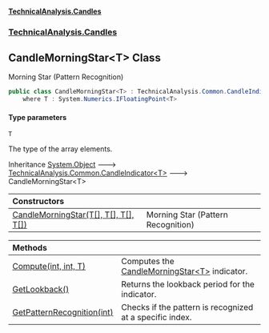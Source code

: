 #### [TechnicalAnalysis\.Candles](Atypical.TechnicalAnalysis.Candles.md 'Atypical\.TechnicalAnalysis\.Candles')
### [TechnicalAnalysis\.Candles](Atypical.TechnicalAnalysis.Candles.md#TechnicalAnalysis.Candles 'TechnicalAnalysis\.Candles')

## CandleMorningStar\<T\> Class

Morning Star \(Pattern Recognition\)

```csharp
public class CandleMorningStar<T> : TechnicalAnalysis.Common.CandleIndicator<T>
    where T : System.Numerics.IFloatingPoint<T>
```
#### Type parameters

<a name='TechnicalAnalysis.Candles.CandleMorningStar_T_.T'></a>

`T`

The type of the array elements\.

Inheritance [System\.Object](https://docs.microsoft.com/en-us/dotnet/api/System.Object 'System\.Object') &#129106; [TechnicalAnalysis\.Common\.CandleIndicator&lt;](https://docs.microsoft.com/en-us/dotnet/api/TechnicalAnalysis.Common.CandleIndicator-1 'TechnicalAnalysis\.Common\.CandleIndicator\`1')[T](CandleMorningStar_T_.md#TechnicalAnalysis.Candles.CandleMorningStar_T_.T 'TechnicalAnalysis\.Candles\.CandleMorningStar\<T\>\.T')[&gt;](https://docs.microsoft.com/en-us/dotnet/api/TechnicalAnalysis.Common.CandleIndicator-1 'TechnicalAnalysis\.Common\.CandleIndicator\`1') &#129106; CandleMorningStar\<T\>

| Constructors | |
| :--- | :--- |
| [CandleMorningStar\(T\[\], T\[\], T\[\], T\[\]\)](CandleMorningStar_T_.CandleMorningStar(T[],T[],T[],T[]).md 'TechnicalAnalysis\.Candles\.CandleMorningStar\<T\>\.CandleMorningStar\(T\[\], T\[\], T\[\], T\[\]\)') | Morning Star \(Pattern Recognition\) |

| Methods | |
| :--- | :--- |
| [Compute\(int, int, T\)](CandleMorningStar_T_.Compute(int,int,T).md 'TechnicalAnalysis\.Candles\.CandleMorningStar\<T\>\.Compute\(int, int, T\)') | Computes the [CandleMorningStar&lt;T&gt;](CandleMorningStar_T_.md 'TechnicalAnalysis\.Candles\.CandleMorningStar\<T\>') indicator\. |
| [GetLookback\(\)](CandleMorningStar_T_.GetLookback().md 'TechnicalAnalysis\.Candles\.CandleMorningStar\<T\>\.GetLookback\(\)') | Returns the lookback period for the indicator\. |
| [GetPatternRecognition\(int\)](CandleMorningStar_T_.GetPatternRecognition(int).md 'TechnicalAnalysis\.Candles\.CandleMorningStar\<T\>\.GetPatternRecognition\(int\)') | Checks if the pattern is recognized at a specific index\. |

